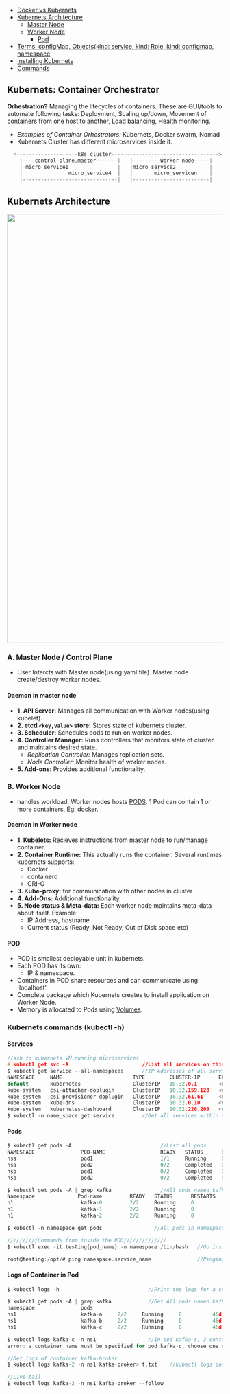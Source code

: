 - [Docker vs Kubernets](/System-Design/Concepts/Containers/Docker/README.md#vs)
- [Kubernets Architecture](#ka) 
  - [Master Node](#mn)
  - [Worker Node](#wn)
    - [Pod](#pod)
- [Terms: configMap, Objects(kind: service, kind: Role, kind: configmap, namespace](Terms)
- [Installing Kubernets](Install_Kubernets)
- [Commands](#kcmd)


## Kubernets: Container Orchestrator
**Orhestration?** Managing the lifecycles of containers. These are GUI/tools to automate following tasks: Deployment, Scaling up/down, Movement of containers from one host to another, Load balancing, Health monitoring.
- *Examples of Container Orhestrators:* Kubernets, Docker swarm, Nomad
- Kubernets Cluster has different microservices inside it.
```c
  <--------------------k8s cluster----------------------------------->
    |----control-plane,master-------|   |---------Worker node-----|
    | micro_service1                |   |micro_service2           |
    |               micro_service4  |   |       micro_servicen    |
    |-------------------------------|   |-------------------------|
```

<a name=ka></a>
## Kubernets Architecture
<img src=https://ibb.co/G9Z7Dh1 width=1000/>

<a name=mn></a>
### A. Master Node / Control Plane
- User Intercts with Master node(using yaml file). Master node create/destroy worker nodes.
#### Daemon in master node
- **1. API Server:** Manages all communication with Worker nodes(using kubelet).
- **2. etcd `<key,value>` store:** Stores state of kubernets cluster.
- **3. Scheduler:** Schedules pods to run on worker nodes.
- **4. Controller Manager:** Runs controllers that monitors state of cluster and maintains desired state.
  - _Replication Controller:_ Manages replication sets.
  - _Node Controller:_ Monitor health of worker nodes.
- **5. Add-ons:** Provides additional functionality.

<a name=wn></a>
### B. Worker Node
- handles workload. Worker nodes hosts [PODS](#pod). 1 Pod can contain 1 or more [containers, Eg: docker](#doc).
#### Daemon in Worker node
- **1. Kubelets:** Recieves instructions from master node to run/manage container.
- **2. Container Runtime:** This actually runs the container. Several runtimes kubernets supports:
  - Docker
  - containerd
  - CRI-O
- **3. Kube-proxy:** for communication with other nodes in cluster
- **4. Add-Ons:** Additional functionality.
- **5. Node status & Meta-data:** Each worker node maintains meta-data about itself. Example:
  - IP Address, hostname
  - Current status (Ready, Not Ready, Out of Disk space etc)

<a name=pod></a>
#### POD 
- POD is smallest deployable unit in kubernets.
- Each POD has its own:
  - IP & namespace.
- Containers in POD share resources and can communicate using 'localhost'.
- Complete package which Kubernets creates to install application on Worker Node. 
- Memory is allocated to Pods using [Volumes](/Operating_Systems/Linux/Partitions_Mounting).


<a name=kcmd></a>
### Kubernets commands (kubectl -h)
<a name=ser></a>
#### Services
```c
//ssh to kubernets VM running microservices
# kubectl get svc -A                        //List all services on this VM
$ kubectl get service --all-namespaces      //IP Addresses of all services in cluster in all namespaces
NAMESPACE     NAME                       TYPE        CLUSTER-IP      EXTERNAL-IP   PORT(S)         AGE
default       kubernetes                 ClusterIP   10.32.0.1       <none>        443/TCP         6d
kube-system   csi-attacher-doplugin      ClusterIP   10.32.159.128   <none>        12345/TCP       6d
kube-system   csi-provisioner-doplugin   ClusterIP   10.32.61.61     <none>        12345/TCP       6d
kube-system   kube-dns                   ClusterIP   10.32.0.10      <none>        53/UDP,53/TCP   6d
kube-system   kubernetes-dashboard       ClusterIP   10.32.226.209   <none>        443/TCP 
$ kubectl -n name_space get service         //Get all services within namespace
```
<a name=pc></a>
#### Pods
```c
$ kubectl get pods -A                             //List all pods
NAMESPACE               POD-NAME                  READY   STATUS      RESTARTS   AGE
nsa                     pod1                      1/1     Running     0          48d      //2 pods in namespace=nsa
nsa                     pod2                      0/2     Completed   0          7d3h
nsb                     pod1                      0/2     Completed   0          7d3h
nsb                     pod2                      0/2     Completed   0          7d3h

$ kubectl get pods -A | grep kafka                //All pods named kafka*
Namespace              Pod-name         READY   STATUS      RESTARTS   AGE
n1                      kafka-0         2/2     Running     0          38d
n1                      kafka-1         2/2     Running     0          38d
n1                      kafka-2         2/2     Running     0          38d

$ kubectl -n namespace get pods                 //All pods in namespace

//////////Commands from inside the POD//////////////
$ kubectl exec -it testing{pod_name} -n namespace /bin/bash   //Go inside POD

root@testing:/opt/# ping namespace.service_name               //Pinging service

```
<a name=lc></a>
#### Logs of Container in Pod
```c
$ kubectl logs -h                             //Print the logs for a container in a pod

$ kubectl get pods -A | grep kafka            //Get All pods named kafka*
namespace               pods
ns1                     kafka-a     2/2     Running     0          46d
ns1                     kafka-b     2/2     Running     0          46d
ns1                     kafka-c     2/2     Running     0          46d

$ kubectl logs kafka-c -n ns1                 //In pod kafka-c, 3 containers are running.
error: a container name must be specified for pod kafka-c, choose one of: [prometheus-jmx-exporter kafka-broker]

//Get logs of container kafka-broker
$ kubectl logs kafka-2 -n ns1 kafka-broker> t.txt    //kubectl logs podname namespace containerName

//Live tail
$ kubectl logs kafka-2 -n ns1 kafka-broker --follow
```
